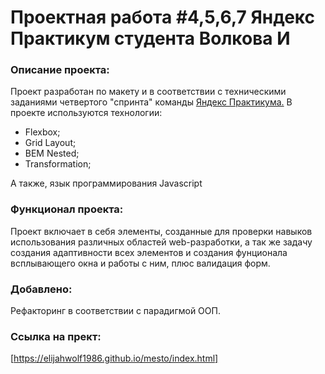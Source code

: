 # **Проектная работа #4,5,6,7 Яндекс Практикум студента Волкова И**

### Описание проекта:
Проект разработан по макету и в соответствии с техническими заданиями четвертого "спринта" команды [Яндекс Практикума.](https://praktikum.yandex.ru) 
В проекте используются технологии:
* Flexbox;
* Grid Layout;
* BEM Nested;
* Transformation;

А также, язык программирования Javascript

### Функционал проекта:
Проект включает в себя элементы, созданные для проверки навыков использования различных областей web-разработки, а так же задачу создания адаптивности всех элементов и создания фунционала всплывающего окна и работы с ним, плюс валидация форм.

### Добавлено:
Рефакторинг в соответствии с парадигмой ООП.

### Ссылка на прект:
[https://elijahwolf1986.github.io/mesto/index.html]
